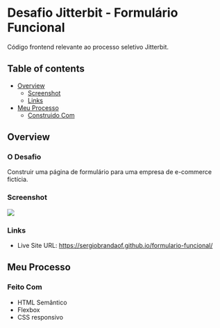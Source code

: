 # Desafio Jitterbit - Formulário Funcional

Código frontend relevante ao processo seletivo Jitterbit.

## Table of contents

- [Overview](#overview)
  - [Screenshot](#screenshot)
  - [Links](#links)
- [Meu Processo](#my-process)
  - [Construido Com](#built-with)

## Overview

### O Desafio

Construir uma página de formulário para uma empresa de e-commerce fictícia.

### Screenshot

![](https://i.imgur.com/P9n5X7U.jpeg)

### Links

- Live Site URL: https://sergiobrandaof.github.io/formulario-funcional/

## Meu Processo

### Feito Com

- HTML Semântico
- Flexbox
- CSS responsivo
